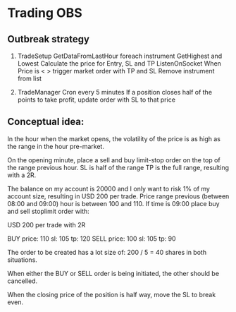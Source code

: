 # Trading OBS

## Outbreak strategy

1. TradeSetup
GetDataFromLastHour foreach instrument
GetHighest and Lowest
Calculate the price for Entry, SL and TP
ListenOnSocket
When Price is < > trigger market order with TP and SL
Remove instrument from list

2. TradeManager
Cron every 5 minutes
If a position closes half of the points to take profit, update order with SL to that price

## Conceptual idea:

In the hour when the market opens, the volatility of the price is as high as the range in the hour pre-market.

On the opening minute, place a sell and buy limit-stop order on the top of the range previous hour.
SL is half of the range TP is the full range, resulting with a 2R.

The balance on my account is 20000 and I only want to risk 1% of my account size, resulting in USD 200 per trade.
Price range previous (between 08:00 and 09:00) hour is between 100 and 110.
If time is 09:00 place buy and sell stoplimit order with:

USD 200 per trade with 2R

BUY price: 110 sl: 105 tp: 120
SELL price: 100 sl: 105 tp: 90

The order to be created has a lot size of: 200 / 5 = 40 shares in both situations.

When either the BUY or SELL order is being initiated, the other should be cancelled.

When the closing price of the position is half way, move the SL to break even.